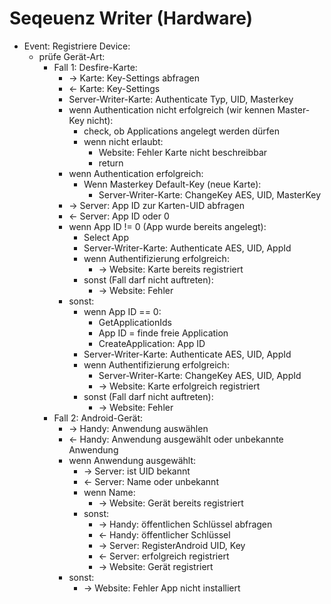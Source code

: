 # Seqeuenz Writer (Hardware)
- Event: Registriere Device:
    - prüfe Gerät-Art:
        - Fall 1: Desfire-Karte:
            - -> Karte: Key-Settings abfragen
            - <- Karte: Key-Settings
            - Server-Writer-Karte: Authenticate Typ, UID, Masterkey
            - wenn Authentication nicht erfolgreich (wir kennen Master-Key nicht):
                - check, ob Applications angelegt werden dürfen
                - wenn nicht erlaubt:
                    - Website: Fehler Karte nicht beschreibbar
                    - return
            - wenn Authentication erfolgreich:
                - Wenn Masterkey Default-Key (neue Karte):
                    - Server-Writer-Karte: ChangeKey AES, UID, MasterKey
            - -> Server: App ID zur Karten-UID abfragen
            - <- Server: App ID oder 0
            - wenn App ID != 0 (App wurde bereits angelegt):
                - Select App
                - Server-Writer-Karte: Authenticate AES, UID, AppId
                - wenn Authentifizierung erfolgreich:
                    - -> Website: Karte bereits registriert
                - sonst (Fall darf nicht auftreten):
                    - -> Website: Fehler
            - sonst:
                - wenn App ID == 0:
                    - GetApplicationIds
                    - App ID = finde freie Application
                    - CreateApplication: App ID
                - Server-Writer-Karte: Authenticate AES, UID, AppId
                - wenn Authentifizierung erfolgreich:
                    - Server-Writer-Karte: ChangeKey AES, UID, AppId        
                    - -> Website: Karte erfolgreich registriert
                - sonst (Fall darf nicht auftreten):
                    - -> Website: Fehler
        - Fall 2: Android-Gerät:
            - -> Handy: Anwendung auswählen
            - <- Handy: Anwendung ausgewählt oder unbekannte Anwendung
            - wenn Anwendung ausgewählt:
                - -> Server: ist UID bekannt
                - <- Server: Name oder unbekannt
                - wenn Name:
                    - -> Website: Gerät bereits registriert
                - sonst:
                    - -> Handy: öffentlichen Schlüssel abfragen
                    - <- Handy: öffentlicher Schlüssel
                    - -> Server: RegisterAndroid UID, Key
                    - <- Server: erfolgreich registriert
                    - -> Website: Gerät registriert
            - sonst:
                - -> Website: Fehler App nicht installiert
